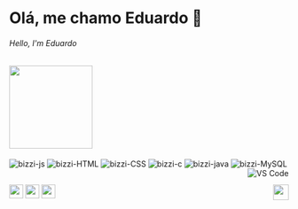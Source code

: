 # Olá, me chamo Eduardo 👋
###### Hello, I'm Eduardo

<div width="full">
    <a href="https://github.com/b1zz1/convoychat">
    <img height="150em" src="https://github-readme-stats.vercel.app/api/top-langs/?username=b1zz1&theme=github_dark&hide_border=1&layout=compact" />
  </a>
</div>

<div style="display: inline_block"><br>
   <img align="center" alt="bizzi-js" src="https://img.shields.io/badge/javascript-%23323330.svg?style=for-the-badge&logo=javascript&logoColor=%23F7DF1E">
   <img align="center" alt="bizzi-HTML" src="https://img.shields.io/badge/html5-%23E34F26.svg?style=for-the-badge&logo=html5&logoColor=white">
   <img align="center" alt="bizzi-CSS" src="https://img.shields.io/badge/css3-%231572B6.svg?style=for-the-badge&logo=css3&logoColor=whiteg">
   <img align="center" alt="bizzi-c" src="https://img.shields.io/badge/c-%2300599C.svg?style=for-the-badge&logo=c&logoColor=white">
   <img align="center" alt="bizzi-java" src="https://img.shields.io/badge/java-%23ED8B00.svg?style=for-the-badge&logo=java&logoColor=white">
   <img align="center" alt="bizzi-MySQL" src="https://img.shields.io/badge/MySQL-005C84?style=for-the-badge&logo=mysql&logoColor=white">
   <img align="right" alt ="VS Code" src="https://img.shields.io/badge/Visual_Studio_Code-0078D4?style=for-the-badge&logo=visual%20studio%20code&logoColor=white">
</div>

  ##
  
<div>
  <a href = "mailto:eduardobizzi2005@gmail.com"> <img height="25" src="https://img.shields.io/badge/-Gmail-%23333?style=for-the-badge&logo=gmail&logoColor=white" target="_blank"></a>
  <a href="https://instagram.com/b1zz1_" target="_blank"><img height="25" src="https://img.shields.io/badge/-Instagram-%23E4405F?style=for-the-badge&logo=instagram&logoColor=white" target="_blank"></a>
  <a href="https://www.linkedin.com/in/eduardo-bizzi-b04b70235/" target="_blank"><img height="25" src="https://img.shields.io/badge/-LinkedIn-%230077B5?style=for-the-badge&logo=linkedin&logoColor=white" target="_blank"></a>
  <img align="right" height="28" src="https://img.shields.io/github/followers/b1zz1.svg?style=social&label=Follow&maxAge=2592000"></a>
</div>
